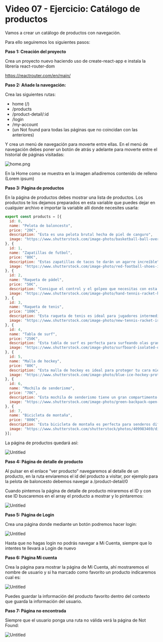 # Video 07 - Ejercicio: Catálogo de productos

Vamos a crear un catálogo de productos con navegación. 

Para ello seguiremos los siguientes pasos:

**Paso 1: Creación del proyecto**

Crea un proyecto nuevo haciendo uso de create-react-app e instala la librería react-router-dom

<https://reactrouter.com/en/main/>

**Paso 2: Añade la navegación:**

Crea las siguientes rutas:

- home (/)
- /products
- /product-detail/:id
- /login
- /my-account
- (un Not found para todas las páginas que no coincidan con las anteriores)

Y crea un menú de navegación para moverte entre ellas. En el menú de navegación debes poner un botón de atrás y adelante para moverte entre el historial de páginas visitadas:

![home.png](/docs/assets/home.png)

En la Home como se muestra en la imagen añadiremos contenido de relleno (Lorem ipsum)

**Paso 3: Página de productos**

En la página de productos debes mostrar una lista de productos. Los productos te los dejamos preparados en esta variable que puedes dejar en cualquier archivo e importar la variable allí donde necesites usarla:

```jsx
export const products = [{
  id: 0,
  name: "Pelota de baloncesto",
  price: "20€",
  description: "Esta es una pelota brutal hecha de piel de canguro",
  image: "https://www.shutterstock.com/image-photo/basketball-ball-over-white-background-600w-101641516.jpg"
}, {
  id: 1,
  name: "Zapatillas de futbol",
  price: "80€",
  description: "Estas zapatillas de tacos te darán un agarre increíble",
  image: "https://www.shutterstock.com/image-photo/red-football-shoes-isolated-over-600w-2173182005.jpg"
}, {
  id: 2,
  name: "Raqueta de pádel",
  price: "50€",
  description: "Consigue el control y el golpeo que necesitas con esta raqueta de pádel",
  image: "https://www.shutterstock.com/image-photo/hand-tennis-racket-hitting-ball-600w-180971615.jpg"
}, {
  id: 3,
  name: "Raqueta de tenis",
  price: "100€",
  description: "Esta raqueta de tenis es ideal para jugadores intermedios y avanzados",
  image: "https://www.shutterstock.com/image-photo/new-tennis-racket-isolated-on-600w-471436889.jpg"
}, {
  id: 4,
  name: "Tabla de surf",
  price: "250€",
  description: "Esta tabla de surf es perfecta para surfeando olas grandes",
  image: "https://www.shutterstock.com/image-photo/surfboard-isolated-on-white-background-600w-1871580643.jpg"
}, {
  id: 5,
  name: "Malla de hockey",
  price: "80€",
  description: "Esta malla de hockey es ideal para proteger tu cara mientras juegas",
  image: "https://www.shutterstock.com/image-photo/blue-ice-hockey-protective-helmet-600w-1560908507.jpg"
}, {
  id: 6,
  name: "Mochila de senderismo",
  price: "70€",
  description: "Esta mochila de senderismo tiene un gran compartimento principal y bolsillos adicionales para almacenar tus suministros",
  image: "https://www.shutterstock.com/image-photo/green-backpack-open-isolated-on-600w-2082399778.jpg"
}, {
  id: 7,
  name: "Bicicleta de montaña",
  price: "800€",
  description: "Esta bicicleta de montaña es perfecta para senderos difíciles y empinadas",
  image: "https://www.shutterstock.com/shutterstock/photos/409983469/display_1500/stock-photo-black-blue-mountain-bike-isolated-on-white-background-409983469.jpg"
}];
```

La página de productos quedará así:

![Untitled](/docs/assets/Untitled.png)

**Paso 4: Página de detalle de producto**

Al pulsar en el enlace “ver producto” navegaremos al detalle de un producto, en la ruta enviaremos el id del producto a visitar, por ejemplo para la pelota de baloncesto debemos navegar a /product-detail/0 

Cuando pintemos la página de detalle de producto miraremos el ID y con ese ID buscaremos en el array el producto a mostrar y lo pintaremos:

![Untitled](/docs/assets/Untitled%201.png)

**Paso 5: Página de Login**

Crea una página donde mediante un botón podremos hacer login:

![Untitled](/docs/assets/Untitled%202.png)

Hasta que no hagas login no podrás navegar a Mi Cuenta, siempre que lo intentes te llevará a Login de nuevo

**Paso 6: Página Mi cuenta**

Crea la página para mostrar la página de Mi Cuenta, ahí mostraremos el nombre de usuario y si ha marcado como favorito un producto indicaremos cual es:

![Untitled](/docs/assets/Untitled%203.png)

Puedes guardar la información del producto favorito dentro del contexto que guarda la información del usuario.

**Paso 7: Página no encontrada**

Siempre que el usuario ponga una ruta no válida verá la página de Not Found:

![Untitled](/docs/assets/Untitled%204.png)